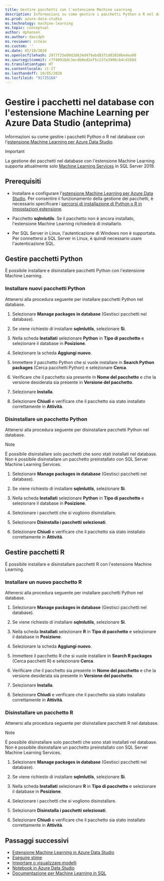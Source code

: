 ```yaml
---
title: Gestire pacchetti con l'estensione Machine Learning
description: Informazioni su come gestire i pacchetti Python o R nel database con l'[estensione Machine Learning per Azure Data Studio.
ms.prod: azure-data-studio
ms.technology: machine-learning
ms.topic: conceptual
author: dphansen
ms.author: davidph
ms.reviewer: sstein
ms.custom: ''
ms.date: 05/19/2020
ms.openlocfilehash: 2977f25e09d3d634d479abd8371d010206edea90
ms.sourcegitcommit: c7f40918dc3ecdb0ed2ef5c237a3996cb4cd268d
ms.translationtype: HT
ms.contentlocale: it-IT
ms.lasthandoff: 10/05/2020
ms.locfileid: "91725168"
---
```

# <a name="manage-packages-in-database-with-machine-learning-extension-for-azure-data-studio-preview"></a>Gestire i pacchetti nel database con l'estensione Machine Learning per Azure Data Studio (anteprima)

Informazioni su come gestire i pacchetti Python o R nel database con l'[estensione Machine Learning per Azure Data Studio](machine-learning-extension.md).

> [!IMPORTANT]
> La gestione dei pacchetti nel database con l'estensione Machine Learning supporta attualmente solo [Machine Learning Services](../../machine-learning/sql-server-machine-learning-services.md) in SQL Server 2019.

## <a name="prerequisites"></a>Prerequisiti

- Installare e configurare l'[estensione Machine Learning per Azure Data Studio](machine-learning-extension.md). Per consentire il funzionamento della gestione dei pacchetti, è necessario specificare i [percorsi di installazione di Python o R in Impostazioni estensione](machine-learning-extension.md#settings).

- Pacchetto **sqlmlutils**. Se il pacchetto non è ancora installato, l'estensione Machine Learning richiederà di installarlo.

- Per SQL Server in Linux, l'autenticazione di Windows non è supportata. Per connettersi a SQL Server in Linux, è quindi necessario usare l'autenticazione SQL.

## <a name="manage-python-packages"></a>Gestire pacchetti Python

È possibile installare e disinstallare pacchetti Python con l'estensione Machine Learning.

### <a name="install-new-python-package"></a>Installare nuovi pacchetti Python

Attenersi alla procedura seguente per installare pacchetti Python nel database.

1. Selezionare **Manage packages in database** (Gestisci pacchetti nel database).

1. Se viene richiesto di installare **sqlmlutils**, selezionare **Sì**.

1. Nella scheda **Installati** selezionare **Python** in **Tipo di pacchetto** e selezionare il database in **Posizione**.

1. Selezionare la scheda **Aggiungi nuovo**.

1. Immettere il pacchetto Python che si vuole installare in **Search Python packages** (Cerca pacchetti Python) e selezionare **Cerca**.

1. Verificare che il pacchetto sia presente in **Nome del pacchetto** e che la versione desiderata sia presente in **Versione del pacchetto**.

1. Selezionare **Installa**.

1. Selezionare **Chiudi** e verificare che il pacchetto sia stato installato correttamente in **Attività**.

### <a name="uninstall-a-python-package"></a>Disinstallare un pacchetto Python

Attenersi alla procedura seguente per disinstallare pacchetti Python nel database.

> [!NOTE]
> È possibile disinstallare solo pacchetti che sono stati installati nel database. Non è possibile disinstallare un pacchetto preinstallato con SQL Server Machine Learning Services.

1. Selezionare **Manage packages in database** (Gestisci pacchetti nel database).

1. Se viene richiesto di installare **sqlmlutils**, selezionare **Sì**.

1. Nella scheda **Installati** selezionare **Python** in **Tipo di pacchetto** e selezionare il database in **Posizione**.

1. Selezionare i pacchetti che si vogliono disinstallare.

1. Selezionare **Disinstalla i pacchetti selezionati**.

1. Selezionare **Chiudi** e verificare che il pacchetto sia stato installato correttamente in **Attività**.

## <a name="manage-r-packages"></a>Gestire pacchetti R

È possibile installare e disinstallare pacchetti R con l'estensione Machine Learning.

### <a name="install-new-r-package"></a>Installare un nuovo pacchetto R

Attenersi alla procedura seguente per installare pacchetti Python nel database.

1. Selezionare **Manage packages in database** (Gestisci pacchetti nel database).

1. Se viene richiesto di installare **sqlmlutils**, selezionare **Sì**.

1. Nella scheda **Installati** selezionare **R** in **Tipo di pacchetto** e selezionare il database in **Posizione**.

1. Selezionare la scheda **Aggiungi nuovo**.

1. Immettere il pacchetto R che si vuole installare in **Search R packages** (Cerca pacchetti R) e selezionare **Cerca**.

1. Verificare che il pacchetto sia presente in **Nome del pacchetto** e che la versione desiderata sia presente in **Versione del pacchetto**.

1. Selezionare **Installa**.

1. Selezionare **Chiudi** e verificare che il pacchetto sia stato installato correttamente in **Attività**.

### <a name="uninstall-an-r-package"></a>Disinstallare un pacchetto R

Attenersi alla procedura seguente per disinstallare pacchetti R nel database.

> [!NOTE]
> È possibile disinstallare solo pacchetti che sono stati installati nel database. Non è possibile disinstallare un pacchetto preinstallato con SQL Server Machine Learning Services.

1. Selezionare **Manage packages in database** (Gestisci pacchetti nel database).

1. Se viene richiesto di installare **sqlmlutils**, selezionare **Sì**.

1. Nella scheda **Installati** selezionare **R** in **Tipo di pacchetto** e selezionare il database in **Posizione**.

1. Selezionare i pacchetti che si vogliono disinstallare.

1. Selezionare **Disinstalla i pacchetti selezionati**.

1. Selezionare **Chiudi** e verificare che il pacchetto sia stato installato correttamente in **Attività**.

## <a name="next-steps"></a>Passaggi successivi

- [Estensione Machine Learning in Azure Data Studio](machine-learning-extension.md)
- [Eseguire stime](machine-learning-extension-predictions.md)
- [Importare o visualizzare modelli](machine-learning-extension-import-view-models.md)
- [Notebook in Azure Data Studio](../notebooks/notebooks-guidance.md)
- [Documentazione per Machine Learning in SQL](../../machine-learning/index.yml)